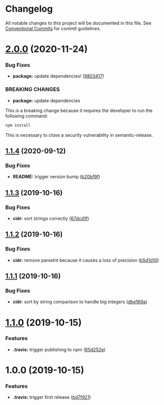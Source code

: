 # Changelog

All notable changes to this project will be documented in this file. See
[Conventional Commits](https://conventionalcommits.org) for commit guidelines.

# [2.0.0](https://github.com/timblack1/cidr-lib/compare/v1.1.4...v2.0.0) (2020-11-24)


### Bug Fixes

* **package:** update dependencies! ([9803417](https://github.com/timblack1/cidr-lib/commit/9803417b4d193ca3e4c305b4245277d2ab7eca8b))


### BREAKING CHANGES

* **package:** update dependencies

This is a breaking change because it requires the developer to run the
following command:

```bash
npm install
```

This is necessary to close a security vulnerability in semantic-release.

## [1.1.4](https://github.com/timblack1/cidr-lib/compare/v1.1.3...v1.1.4) (2020-09-12)


### Bug Fixes

* **README:** trigger version bump ([b20bf9f](https://github.com/timblack1/cidr-lib/commit/b20bf9f0505efa4b445dfb651e1a6b7fce6b56f5))

## [1.1.3](https://github.com/timblack1/cidr-lib/compare/v1.1.2...v1.1.3) (2019-10-16)


### Bug Fixes

* **cidr:** sort strings correctly ([67dcd1f](https://github.com/timblack1/cidr-lib/commit/67dcd1fdf35a3bc56a277dd42edb23517cf1845d))

## [1.1.2](https://github.com/timblack1/cidr-lib/compare/v1.1.1...v1.1.2) (2019-10-16)


### Bug Fixes

* **cidr:** remove parseInt because it causes a loss of precision ([b5d1d10](https://github.com/timblack1/cidr-lib/commit/b5d1d10a3ee26c4b19ff5c1b96a1145f84d1bd4e))

## [1.1.1](https://github.com/timblack1/cidr-lib/compare/v1.1.0...v1.1.1) (2019-10-16)


### Bug Fixes

* **cidr:** sort by string comparison to handle big integers ([dbe169a](https://github.com/timblack1/cidr-lib/commit/dbe169a1f7d9e1a13f8896492c23c75475612f82))

# [1.1.0](https://github.com/timblack1/cidr-lib/compare/v1.0.0...v1.1.0) (2019-10-15)


### Features

* **.travis:** trigger publishing to npm ([65d252e](https://github.com/timblack1/cidr-lib/commit/65d252efc350e7f28900caa96523553d07515a5b))

# 1.0.0 (2019-10-15)


### Features

* **.travis:** trigger first release ([bd7f921](https://github.com/timblack1/cidr-lib/commit/bd7f92163f58f992b3b937bbff9abb8bd5346ded))
